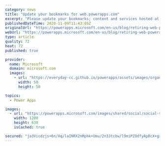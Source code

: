 ```yaml
---
category: news
title: "Update your bookmarks for web.powerapps.com"
excerpt: "Please update your bookmarks; content and services hosted at web.powerapps.com is moving to either make.powerapps.com or apps.powerapps.com"
publishedDateTime: 2020-11-09T11:43:05Z
originalUrl: "https://powerapps.microsoft.com/en-us/blog/retiring-web-powerapps-com/"
webUrl: "https://powerapps.microsoft.com/en-us/blog/retiring-web-powerapps-com/"
type: article
quality: 72
heat: 72
published: true

provider:
  name: Microsoft
  domain: microsoft.com
  images:
    - url: "https://everyday-cc.github.io/powerapps/assets/images/organizations/microsoft.com-50x50.jpg"
      width: 50
      height: 50

topics:
  - Power Apps

images:
  - url: "https://powerapps.microsoft.com/images/shared/social/social-share-post-ignite.png"
    width: 1200
    height: 630
    isCached: true

secured: "ja3Vicdzjs+6n/Xq/laINRX2nMphk+Umu/2n3Jtcbw/l9miPZOdfyApDcX+gxZ/rUmobwEcWFUtuyu9f7A/mNko0mnpzc25ImLN4C7XChBMYVRKSjrhb2InWn1VFujijazy/QrNryU378HV4BqNyY3d/ZRTni3d4MN4mO2ym3r+k7lX5wqv7Cwdx6kjARimj300ed2XOFENPvw8JoFKwVNFkLoyQ6NJGKfW9BdIKVDAYh2P+wrs0cfXcB7EcILaQcoyoV5jPD+AMaAqkDX1QOnrd9RHcDHJc02QDBdn5t2whxr66BpjwREAPLteINvy7/5UTtjTzjhDTqK33eSIMpZr2kgupjR1fz3Xbth7Ep7U=;qiwJ7DEVOXb6JNbQ1IR5SA=="
---
```


